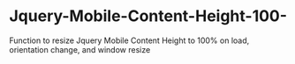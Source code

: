 Jquery-Mobile-Content-Height-100-
=================================

Function to resize Jquery Mobile Content Height to 100% on load, orientation change, and window resize
